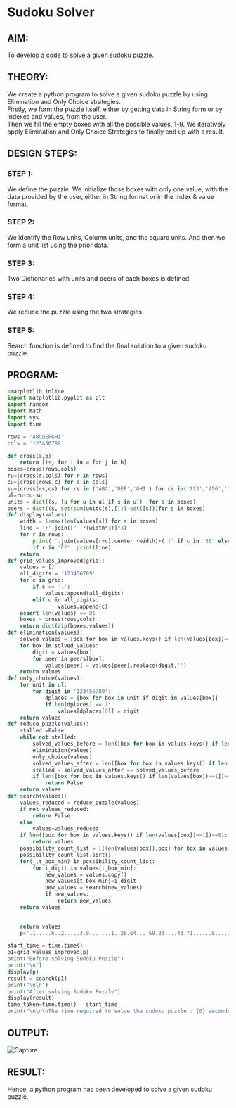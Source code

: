 # Sudoku Solver
## AIM:
To develop a code to solve a given sudoku puzzle.

## THEORY:
We create a python program to solve a given sudoku puzzle by using Elimination and Only Choice strategies.<br>
Firstly, we form the puzzle itself, either by getting data in String form or by indexes and values, from the user.<br>
Then we fill the empty boxes with all the possible values, 1-9. We iteratively apply Elimination and Only Choice Strategies to finally end up with a result.

## DESIGN STEPS:

### STEP 1:
We define the puzzle. We initialize those boxes with only one value, with the data provided by the user, either in String format or in the Index & value format.
### STEP 2:
We identify the Row units, Column units, and the square units. And then we form a unit list using the prior data. 
### STEP 3:
Two Dictionaries with units and peers of each boxes is defined.
### STEP 4:
We reduce the puzzle using the two strategies. 
### STEP 5:
Search function is defined to find the final solution to a given sudoku puzzle.



## PROGRAM:
```python
%matplotlib inline
import matplotlib.pyplot as plt
import random
import math
import sys
import time

rows = 'ABCDEFGHI'
cols = '123456789'

def cross(a,b):
    return [i+j for i in a for j in b]
boxes=cross(rows,cols)
ru=[cross(r,cols) for r in rows]
cu=[cross(rows,c) for c in cols]
su=[cross(rs,cs) for rs in ('ABC','DEF','GHI') for cs in('123','456','789')]
ul=ru+cu+su
units = dict((s, [u for u in ul if s in u])  for s in boxes)
peers = dict((s, set(sum(units[s],[]))-set([s]))for s in boxes)
def display(values):
    width = 1+max(len(values[s]) for s in boxes)
    line = '+'.join(['-'*(width*3)]*3)
    for r in rows:
        print(''.join(values[r+c].center (width)+('|' if c in '36' else '') for c in cols))
        if r in 'CF': print(line)
    return
def grid_values_improved(grid):
    values = []
    all_digits = '123456789'
    for c in grid:
        if c == '.':
            values.append(all_digits)
        elif c in all_digits:
                values.append(c)
    assert len(values) == 81
    boxes = cross(rows,cols)
    return dict(zip(boxes,values))    
def elimination(values):
    solved_values = [box for box in values.keys() if len(values[box])==1]
    for box in solved_values:
        digit = values[box]
        for peer in peers[box]:
            values[peer] = values[peer].replace(digit,'')
    return values
def only_choice(values):
    for unit in ul:
        for digit in '123456789':
            dplaces = [box for box in unit if digit in values[box]]
            if len(dplaces) == 1:
                values[dplaces[0]] = digit
    return values    
def reduce_puzzle(values):
    stalled =False
    while not stalled:
        solved_values_before = len([box for box in values.keys() if len(values[box])==1])
        elimination(values)
        only_choice(values)
        solved_values_after = len([box for box in values.keys() if len(values[box])==1])
        stalled = solved_values_after == solved_values_before
        if len([box for box in values.keys() if len(values[box])==1])==0:
            return False
    return values    
def search(values):
    values_reduced = reduce_puzzle(values)
    if not values_reduced:
        return False
    else:
        values=values_reduced
    if len([box for box in values.keys() if len(values[box])==1])==81:
        return values   
    possibility_count_list = [(len(values[box]),box) for box in values.keys() if len(values[box])>1]    
    possibility_count_list.sort()
    for(_,t_box_min) in possibility_count_list:
        for i_digit in values[t_box_min]:
            new_values = values.copy()
            new_values[t_box_min]=i_digit
            new_values = search(new_values)
            if new_values:
                return new_values           
    return values

            
    return values
    p='.1.....6..2.....3.9.......1..28.64....69.23....43.71......8....73.....58.8.2.1.9.'

start_time = time.time()
p1=grid_values_improved(p)
print("Before solving Sudoku Puzzle")
print("\n")
display(p)
result = search(p1)
print("\n\n")
print("After solving Sudoku Puzzle")
display(result)
time_taken=time.time() - start_time
print("\n\n\nThe time required to solve the sudoku puzzle : {0} seconds".format(time_taken))
```

## OUTPUT:
![Capture](https://user-images.githubusercontent.com/77089743/173546919-88b012b3-31f5-4711-9329-d717a0ac23fb.PNG)



## RESULT:
Hence, a python program has been developed to solve a given sudoku puzzle.
